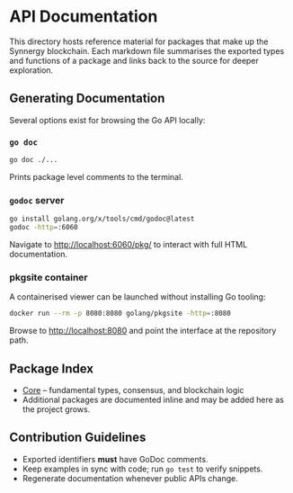 # API Documentation

This directory hosts reference material for packages that make up the Synnergy blockchain. Each markdown file summarises the exported types and functions of a package and links back to the source for deeper exploration.

## Generating Documentation

Several options exist for browsing the Go API locally:

### `go doc`

```bash
go doc ./...
```

Prints package level comments to the terminal.

### `godoc` server

```bash
go install golang.org/x/tools/cmd/godoc@latest
godoc -http=:6060
```

Navigate to <http://localhost:6060/pkg/> to interact with full HTML documentation.

### pkgsite container

A containerised viewer can be launched without installing Go tooling:

```bash
docker run --rm -p 8080:8080 golang/pkgsite -http=:8080
```

Browse to <http://localhost:8080> and point the interface at the repository path.

## Package Index

- [Core](core.md) – fundamental types, consensus, and blockchain logic
- Additional packages are documented inline and may be added here as the project grows.

## Contribution Guidelines

- Exported identifiers **must** have GoDoc comments.
- Keep examples in sync with code; run `go test` to verify snippets.
- Regenerate documentation whenever public APIs change.

